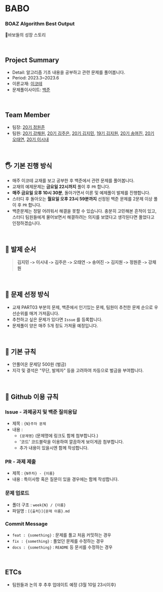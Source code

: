 # BABO
### BOAZ Algorithm Best Output

🤪바보들의 성장 스토리

</br>

## Project Summary
- Detail: 알고리즘 기초 내용을 공부하고 관련 문제를 풀어봅니다.
- Period: 2023.3~2023.6
- 이론교재: [이코테](http://www.yes24.com/Product/Goods/91433923)
- 문제풀이사이트: [백준](https://www.acmicpc.net/)

<br/>


## Team Member
- 팀장: [20기 정원준](https://github.com/garden-jun/)
- 팀원: [20기 강채원](https://github.com/BOAZ-bigdata/), [20기 김주은](https://github.com/BOAZ-bigdata/), [20기 김지민](https://github.com/BOAZ-bigdata/), [19기 김지원](https://github.com/BOAZ-bigdata/), [20기 송여진](https://github.com/BOAZ-bigdata/), [20기 오태연](https://github.com/BOAZ-bigdata/), [20기 이시내](https://github.com/BOAZ-bigdata/)

<br/>

## 🖐 기본 진행 방식
- 매주 이코테 교재를 보고 공부한 후 백준에서 관련 문제를 풀어봅니다.
- 교재의 예제문제는 **금요일 22시까지** 풀이 후 `PR` 합니다.
- **매주 금요일 오후 10시 30분**, 돌아가면서 이론 및 예제풀이 발제를 진행합니다.
- 스터디 후 돌아오는 **월요일 오후 23시 59분까지** 선정된 백준 문제를 2문제 이상 풀이 후 `PR` 합니다.
- 백준문제는 정말 어려워서 해결을 못할 수 있습니다. 충분히 고민해본 흔적이 있고, 스터디 팀원들에게 물어보면서 해결하려는 의지를 보였다고 생각된다면 풀었다고 인정하겠습니다.

<br/>


## 😤 발제 순서
> **김지민 -> 이시내 -> 김주은 -> 오태연 -> 송여진 -> 김지원 -> 정원준 -> 강채원**

<br/>

## 🤔 문제 선정 방식
- 교재 PART03 부분의 문제, 백준에서 인기있는 문제, 팀원이 추천한 문제 순으로 우선순위를 매겨 가져옵니다.
- 추천하고 싶은 문제가 있다면 `Issue` 를 등록합니다.
- 문제풀이 양은 매주 5개 정도 가져올 예정입니다.

<br/>


## 📕 기본 규칙
- 안풀어온 문제당 500원 (벌금)
- 지각 및 결석은 "무단, 발제자" 등을 고려하여 차등으로 벌금을 부여합니다. 


<br/>


## 📘 Github 이용 규칙

### Issue - 과제공지 및 백준 질의응답
- 제목 : `{N}주차 문제`
- 내용 : 
  * `{문제명}` (문제명에 링크도 함께 첨부합니다.)
  * '코드' 코드블락을 이용하여 깔끔하게 보이게끔 첨부합니다.
  * 추가 내용이 있을시엔 함께 작성합니다.


### PR - 과제 제출
- 제목 : `{N주차} - {이름}`
- 내용 : 특이사항 혹은 질문이 있을 경우에는 함께 작성합니다.

### 문제 업로드
- 폴더 구조 : `week{N} / {이름}`
- 파일명 : `[{출처}]{문제 이름}.md`

### Commit Message
- `feat : {something}` : 문제를 풀고 처음 커밋하는 경우
- `fix : {something}` : 풀었던 문제를 수정하는 경우
- `docs : {something}` : `README` 등 문서를 수정하는 경우

<br/>

## ETCs
- 팀원들과 논의 후 추후 업데이트 예정 (3월 10일 23시이후)

<br/><br/>
